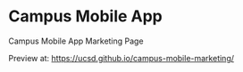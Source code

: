 # Campus Mobile App
Campus Mobile App Marketing Page

Preview at: https://ucsd.github.io/campus-mobile-marketing/

